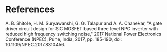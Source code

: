 # References
A. B. Shitole, H. M. Suryawanshi, G. G. Talapur and A. A. Chanekar, "A gate driver circuit design for SiC MOSFET based three level NPC inverter with reduced high frequency switching noise," 2017 National Power Electronics Conference (NPEC), Pune, India, 2017, pp. 185-190,
 doi: 10.1109/NPEC.2017.8310456.
